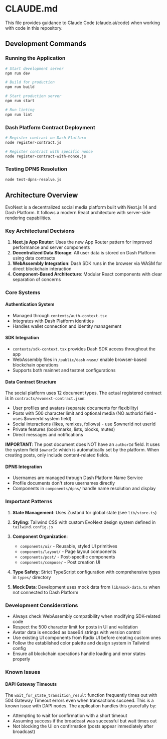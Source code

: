 # CLAUDE.md

This file provides guidance to Claude Code (claude.ai/code) when working with code in this repository.

## Development Commands

### Running the Application
```bash
# Start development server
npm run dev

# Build for production
npm run build

# Start production server
npm run start

# Run linting
npm run lint
```

### Dash Platform Contract Deployment
```bash
# Register contract on Dash Platform
node register-contract.js

# Register contract with specific nonce
node register-contract-with-nonce.js
```

### Testing DPNS Resolution
```bash
node test-dpns-resolve.js
```

## Architecture Overview

EvoNext is a decentralized social media platform built with Next.js 14 and Dash Platform. It follows a modern React architecture with server-side rendering capabilities.

### Key Architectural Decisions

1. **Next.js App Router**: Uses the new App Router pattern for improved performance and server components
2. **Decentralized Data Storage**: All user data is stored on Dash Platform using data contracts
3. **WebAssembly Integration**: Dash SDK runs in the browser via WASM for direct blockchain interaction
4. **Component-Based Architecture**: Modular React components with clear separation of concerns

### Core Systems

#### Authentication System
- Managed through `contexts/auth-context.tsx`
- Integrates with Dash Platform identities
- Handles wallet connection and identity management

#### SDK Integration
- `contexts/sdk-context.tsx` provides Dash SDK access throughout the app
- WebAssembly files in `/public/dash-wasm/` enable browser-based blockchain operations
- Supports both mainnet and testnet configurations

#### Data Contract Structure
The social platform uses 12 document types. The actual registered contract is in `contracts/evonext-contract.json`:
- User profiles and avatars (separate documents for flexibility)
- Posts with 500 character limit and optional media (NO authorId field - uses $ownerId system field)
- Social interactions (likes, remixes, follows) - use $ownerId not userId
- Private features (bookmarks, lists, blocks, mutes)
- Direct messages and notifications

**IMPORTANT**: The post document does NOT have an `authorId` field. It uses the system field `$ownerId` which is automatically set by the platform. When creating posts, only include content-related fields.

#### DPNS Integration
- Usernames are managed through Dash Platform Name Service
- Profile documents don't store usernames directly
- Components in `components/dpns/` handle name resolution and display

### Important Patterns

1. **State Management**: Uses Zustand for global state (see `lib/store.ts`)
2. **Styling**: Tailwind CSS with custom EvoNext design system defined in `tailwind.config.js`
3. **Component Organization**:
   - `components/ui/` - Reusable, styled UI primitives
   - `components/layout/` - Page layout components
   - `components/post/` - Post-specific components
   - `components/compose/` - Post creation UI

4. **Type Safety**: Strict TypeScript configuration with comprehensive types in `types/` directory
5. **Mock Data**: Development uses mock data from `lib/mock-data.ts` when not connected to Dash Platform

### Development Considerations

- Always check WebAssembly compatibility when modifying SDK-related code
- Respect the 500 character limit for posts in UI and validation
- Avatar data is encoded as base64 strings with version control
- Use existing UI components from Radix UI before creating custom ones
- Follow the established color palette and design system in Tailwind config
- Ensure all blockchain operations handle loading and error states properly

### Known Issues

#### DAPI Gateway Timeouts
The `wait_for_state_transition_result` function frequently times out with 504 Gateway Timeout errors even when transactions succeed. This is a known issue with DAPI nodes. The application handles this gracefully by:
- Attempting to wait for confirmation with a short timeout
- Assuming success if the broadcast was successful but wait times out
- Not blocking the UI on confirmation (posts appear immediately after broadcast)
